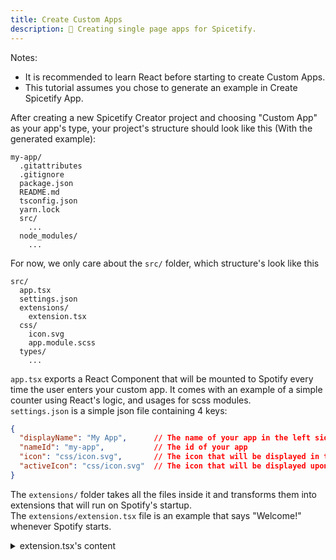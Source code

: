 ```yaml
---
title: Create Custom Apps
description: 🔧 Creating single page apps for Spicetify.
---
```


Notes:
- It is recommended to learn React before starting to create Custom Apps.  
- This tutorial assumes you chose to generate an example in Create Spicetify App.

After creating a new Spicetify Creator project and choosing "Custom App" as your app's type, your project's structure should look like this (With the generated example):
```
my-app/
  .gitattributes
  .gitignore
  package.json
  README.md
  tsconfig.json
  yarn.lock
  src/
    ...    
  node_modules/
    ...
```

For now, we only care about the `src/` folder, which structure's look like this
```
src/
  app.tsx
  settings.json
  extensions/
    extension.tsx
  css/
    icon.svg
    app.module.scss
  types/
    ...
```

`app.tsx` exports a React Component that will be mounted to Spotify every time the user enters your custom app.
It comes with an example of a simple counter using React's logic, and usages for scss modules.  
`settings.json` is a simple json file containing 4 keys:
  ```json
  {
    "displayName": "My App",      // The name of your app in the left sidebar
    "nameId": "my-app",           // The id of your app
    "icon": "css/icon.svg",       // The icon that will be displayed in the sidebar
    "activeIcon": "css/icon.svg"  // The icon that will be displayed upon selecting the app in the sidebar.
  }
  ```
The `extensions/` folder takes all the files inside it and transforms them into extensions that will run on Spotify's startup.  
The `extensions/extension.tsx` file is an example that says "Welcome!" whenever Spotify starts.
<details><summary>extension.tsx's content</summary>
<p>

```ts
(async () => {
  while (!Spicetify?.showNotification) {
    await new Promise(resolve => setTimeout(resolve, 100));
  }

  // Show message on start.
  Spicetify.showNotification("Welcome!");
})()

```

</p>
</details>
